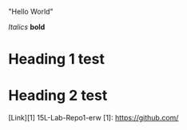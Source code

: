 
"Hello World"

*Italics* **bold**

# Heading 1 test
# Heading 2 test

[Link][1]
15L-Lab-Repo1-erw
[1]: https://github.com/
